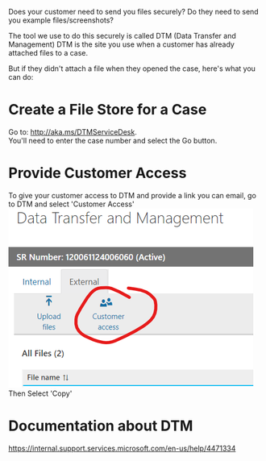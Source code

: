Does your customer need to send you files securely?
Do they need to send you example files/screenshots?

The tool we use to do this securely is called DTM (Data Transfer and Management) DTM is the site you use when a customer has already attached files to a case.

But if they didn't attach a file when they opened the case, here's what you can do:

# Create a File Store for a Case
Go to: http://aka.ms/DTMServiceDesk.  
You'll need to enter the case number and select the Go button.

# Provide Customer Access
To give your customer access to DTM and provide a link you can email, go to DTM and select 'Customer Access'
![image.png](/.attachments/image-71716c16-0390-4c3b-a9e8-50c0e3dace18.png)
Then Select 'Copy'

# Documentation about DTM
https://internal.support.services.microsoft.com/en-us/help/4471334